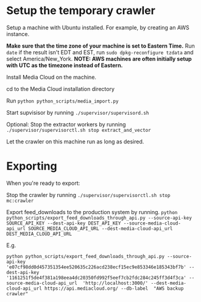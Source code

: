 # Setup the temporary crawler

Setup a machine with Ubuntu installed. For example, by creating an AWS instance.

**Make sure that the time zone of your machine is set to Eastern Time.** Run `date` if the result isn't EDT and EST, run `sudo dpkg-reconfigure tzdata` and select America/New_York.
**NOTE: AWS machines are often initially setup with UTC as the timezone instead of Eastern.**

Install Media Cloud on the machine.

cd to the Media Cloud installation directory

Run `python python_scripts/media_import.py`

Start supvisisor by running `./supervisor/supervisord.sh`

Optional: Stop the extractor workers by running `./supervisor/supervisorctl.sh stop extract_and_vector`

Let the crawler on this machine run as long as desired.

# Exporting

When you're ready to export:

Stop the crawler by running `./supervisor/supervisorctl.sh stop mc:crawler`

Export feed_downloads to the production system by running.
`python python_scripts/export_feed_downloads_through_api.py --source-api-key SOURCE_API_KEY --dest-api-key DEST_API_KEY --source-media-cloud-api_url SOURCE_MEDIA_CLOUD_API_URL --dest-media-cloud-api_url DEST_MEDIA_CLOUD_API_URL`

E.g.

`python python_scripts/export_feed_downloads_through_api.py --source-api-key 'e07cf98dd0d457351354ee520635c226acd238ecf15ec9e853346e185343bf7b' --dest-api-key  '1161251f5de4f381a198eea4dc20350fd992f5eef7cb2fdc284c245ff3d4f3ca' --source-media-cloud-api_url  'http://localhost:3000/' --dest-media-cloud-api_url https://api.mediacloud.org/ --db-label  "AWS backup crawler"`
